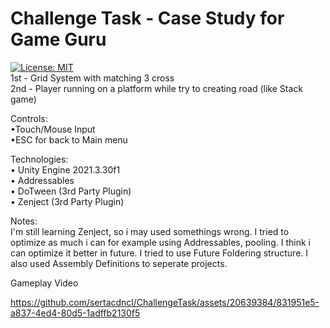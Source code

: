 # Challenge Task - Case Study for Game Guru  
[![License: MIT](https://img.shields.io/badge/License-MIT-yellow.svg)](https://opensource.org/licenses/MIT)  
1st - Grid System with matching 3 cross  
2nd - Player running on a platform while try to creating road (like Stack game)  


Controls:  
•Touch/Mouse Input  
•ESC for back to Main menu  

Technologies:  
• Unity Engine 2021.3.30f1  
• Addressables  
• DoTween (3rd Party Plugin)  
• Zenject (3rd Party Plugin)  


Notes:  
I'm still learning Zenject, so i may used somethings wrong. I tried to optimize as much i can for example using Addressables, pooling. I think i can optimize it better in future. I tried to use Future Foldering structure. I also used Assembly Definitions to seperate projects.

Gameplay Video

https://github.com/sertacdncl/ChallengeTask/assets/20639384/831951e5-a837-4ed4-80d5-1adffb2130f5

